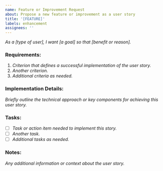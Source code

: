 ```yaml
---
name: Feature or Improvement Request
about: Propose a new feature or improvement as a user story
title: '[FEATURE]'
labels: enhancement
assignees: ''
---
```


_As a [type of user], I want [a goal] so that [benefit or reason]._

### Requirements:

1. _Criterion that defines a successful implementation of the user story._
2. _Another criterion._
3. _Additional criteria as needed._

### Implementation Details:

_Briefly outline the technical approach or key components for achieving this user story._

### Tasks:

- [ ] _Task or action item needed to implement this story._
- [ ] _Another task._
- [ ] _Additional tasks as needed._

### Notes:

_Any additional information or context about the user story._
